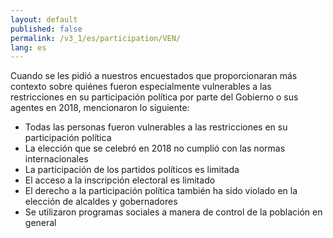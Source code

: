 ```yaml
---
layout: default
published: false
permalink: /v3_1/es/participation/VEN/
lang: es
---
```


Cuando se les pidió a nuestros encuestados que proporcionaran más contexto sobre quiénes fueron especialmente vulnerables a las restricciones en su participación política por parte del Gobierno o sus agentes en 2018, mencionaron lo siguiente:
-	Todas las personas fueron vulnerables a las restricciones en su participación política
-	La elección que se celebró en 2018 no cumplió con las normas internacionales
-	La participación de los partidos políticos es limitada
-	El acceso a la inscripción electoral es limitado
-	El derecho a la participación política también ha sido violado en la elección de alcaldes y gobernadores
-	Se utilizaron programas sociales a manera de control de la población en general

